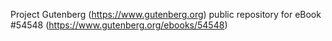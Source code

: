 Project Gutenberg (https://www.gutenberg.org) public repository for
eBook #54548 (https://www.gutenberg.org/ebooks/54548)
